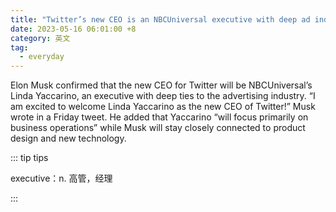 ```yaml
---
title: "Twitter’s new CEO is an NBCUniversal executive with deep ad industry ties"
date: 2023-05-16 06:01:00 +8
category: 英文
tag:
  - everyday
---
```


Elon Musk confirmed that the new CEO for Twitter will be NBCUniversal’s Linda Yaccarino, an executive with deep ties to the advertising industry. “I am excited to welcome Linda Yaccarino as the new CEO of Twitter!” Musk wrote in a Friday tweet. He added that Yaccarino “will focus primarily on business operations” while Musk will stay closely connected to product design and new technology.

::: tip tips

executive：n. 高管，经理

:::
